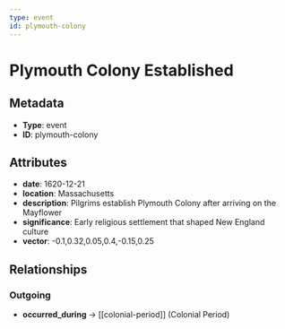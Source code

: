 ```yaml
---
type: event
id: plymouth-colony
---
```


# Plymouth Colony Established

## Metadata

- **Type**: event
- **ID**: plymouth-colony

## Attributes

- **date**: 1620-12-21
- **location**: Massachusetts
- **description**: Pilgrims establish Plymouth Colony after arriving on the Mayflower
- **significance**: Early religious settlement that shaped New England culture
- **vector**: -0.1,0.32,0.05,0.4,-0.15,0.25

## Relationships

### Outgoing

- **occurred_during** → [[colonial-period]] (Colonial Period)


